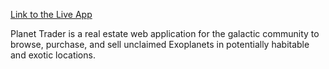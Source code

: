 [Link to the Live App]([URL](https://planet-trader.vercel.app/pt/dashboard))

Planet Trader is a real estate web application for the galactic community to browse, purchase, and sell unclaimed Exoplanets in potentially habitable and exotic locations. 
